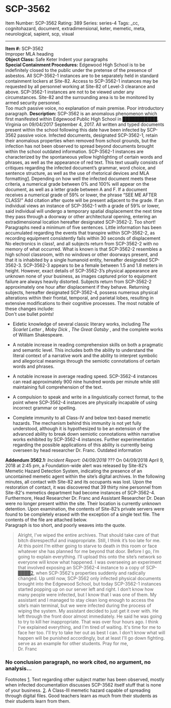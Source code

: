 # SCP-3562
Item Number: SCP-3562
Rating: 389
Series: series-4
Tags: _cc, cognitohazard, document, extradimensional, keter, memetic, meta, neurological, sapient, scp, visual

---

**Item #:** SCP-3562  
Improper MLA heading  
**Object Class:** Safe Keter
Indent your paragraphs  
**Special Containment Procedures:** Edgewood High School is to be indefinitely closed to the public under the pretense of the presence of asbestos. All SCP-3562-1 instances are to be separately held in standard containment lockers at Site-82. Access to SCP-3562-1 instances may be requested by all personnel working at Site-82 of Level-3 clearance and above. SCP-3562-1 instances are not to be viewed under any circumstances. Site-82 and the surrounding area is to be monitored by armed security personnel.  
Too much passive voice, no explanation of main premise. Poor introductory paragraph.
**Description:** SCP-3562 is an anomalous phenomenon which first manifested within Edgewood Public High School in ███████████, Virginia on 09/04/2017 September 4, 2017. All written and typed documents present within the school following this date have been infected by SCP-3562 passive voice. Infected documents, designated SCP-3562-1, retain their anomalous properties when removed from school grounds, but the infection has not been observed to spread beyond documents brought within the school outdated information. SCP-3562-1 instances are characterized by the spontaneous yellow highlighting of certain words and phrases, as well as the appearance of red text. This text usually consists of critiques regarding the infected document’s grammar, word choice, and sentence structure, as well as the use of rhetorical devices and MLA formatting[1](javascript:;). Depending on how well the infected document meets these criteria, a numerical grade between 0% and 100% will appear on the document, as well as a letter grade between A and F. If a document receives a numerical grade of 59% or lower, the phrase “SEE ME AFTER CLASS!” Add citation after quote will be present adjacent to the grade.
If an individual views an instance of SCP-3562-1 with a grade of 59% or lower, said individual will undergo a temporary spatial displacement the next time they pass through a doorway or other architectural opening, entering an extradimensional location hereafter designated SCP-3562-2. Too short! Paragraphs need a minimum of five sentences.
Little information has been accumulated regarding the events that transpire within SCP-3562-2, as recording equipment consistently fails within 30 seconds of displacement No electronics in class!, and all subjects return from SCP-3562-2 with no memory of what occurred. What is known is that SCP-3562-2 resembles a high school classroom, with no windows or other doorways present, and that it is inhabited by a single humanoid entity, hereafter designated SCP-3562-3. SCP-3562-3 appears to be a female between 1.5 and 1.8 meters in height. However, exact details of SCP-3562-3’s physical appearance are unknown none of your business, as images captured prior to equipment failure are always heavily distorted.
Subjects return from SCP-3562-2 approximately one hour after displacement if they behave. Returning subjects, hereafter designated SCP-3562-4, possess numerous physical alterations within their frontal, temporal, and parietal lobes, resulting in extensive modifications to their cognitive processes. The most notable of these changes include:  
Don't use bullet points!
  * Eidetic knowledge of several classic literary works, including _The Scarlet Letter_ , _Moby Dick_ , _The Great Gatsby_ , and the complete works of William Shakespeare.

  * A notable increase in reading comprehension skills on both a pragmatic and semantic level. This includes both the ability to understand the literal context of a narrative work and the ability to interpret symbolic and allegorical meanings through the semiotic connotations of certain words and phrases.

  * A notable increase in average reading speed. SCP-3562-4 instances can read approximately 900 nine hundred words per minute while still maintaining full comprehension of the text.

  * A compulsion to speak and write in a linguistically correct format, to the point where SCP-3562-4 instances are physically incapable of using incorrect grammar or spelling.

  * Complete immunity to all Class-IV and below text-based memetic hazards. The mechanism behind this immunity is not yet fully understood, although it is hypothesized to be an extension of the advanced ability to break down semiotic connotations within narrative works exhibited by SCP-3562-4 instances. Further experimentation regarding the possible applications of this ability is currently being overseen by head researcher Dr. Franc. Outdated information

**Addendum 3562.1:** _Incident Report: 04/09/2018_ ???
On 04/09/2018 April 9, 2018 at 2:45 pm, a Foundation-wide alert was released by Site-82’s Memetic Hazard Detection System, indicating the presence of an uncontained memetic agent within the site’s digital archives. In the following minutes, all contact with Site-82 and its occupants was lost. Upon the restoration of contact, it was discovered that 39 thirty nine personnel from Site-82's memetics department had become instances of SCP-3562-4. Furthermore, Head Researcher Dr. Franc and Assistant Researcher Dr. Dean were no longer present within the site. Their location is currently unknown detention.
Upon examination, the contents of Site-82’s private servers were found to be completely erased with the exception of a single text file. The contents of the file are attached below.  
Paragraph is too short, and poorly weaves into the quote.
> Alright, I’ve wiped the entire archives. That should take care of that bitch disrespectful and inappropriate. Still, I think it’s too late for me. At this point I’m either going to starve to death in this room or face whatever she has planned for me beyond that door. Before I go, I’m going to explain everything. I’ll upload this onto the site’s network so everyone will know what happened.
> I was overseeing an experiment that involved exposing an SCP-3562-4 instance to a copy of SCP-████[2](javascript:;), when SCP-3562's properties suddenly and radically changed. Up until now, SCP-3562 only infected physical documents brought into the Edgewood School, but today SCP-3562-1 instances started popping up on our server left and right. I don’t know how many people were infected, but I know that I was one of them.
> My assistant and I managed to stay clean long enough to access the site’s main terminal, but we were infected during the process of wiping the system. My assistant decided to just get it over with. He left through the front door almost immediately. He said he was going to try to kill her inappropriate. That was over four hours ago.
> I think I've explained everything, and I'm tired of waiting. It's time for me to face her too. I'll try to take her out as best I can. I don't know what will happen will be punished accordingly, but at least I'll go down fighting. serve as an example for other students.
> Pray for me,  
>  Dr. Franc
### No conclusion paragraph, no work cited, no argument, no analysis…
Footnotes
[1](javascript:;). Text regarding other subject matter has been observed, mostly when infected documentation discusses SCP-3562 itself stuff that is none of your business.
[2](javascript:;). A Class-III memetic hazard capable of spreading through digital files. Good teachers learn as much from their students as their students learn from them.